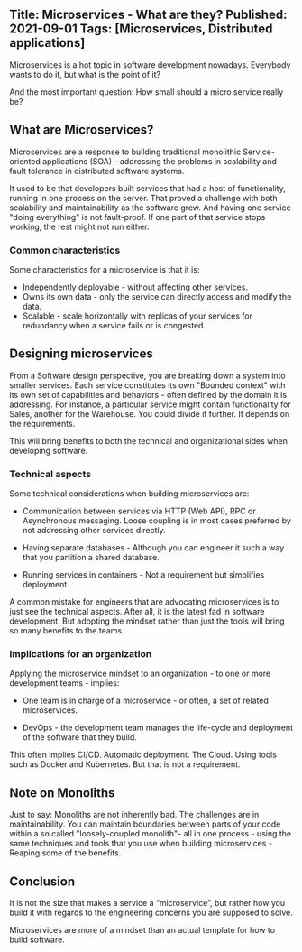 Title: Microservices - What are they?
Published: 2021-09-01
Tags: [Microservices, Distributed applications] 
---

Microservices is a hot topic in software development nowadays. Everybody wants to do it, but what is the point of it? 

And the most important question: How small should a micro service really be?

## What are Microservices?

Microservices are a response to building traditional monolithic Service-oriented applications (SOA) - addressing the problems in scalability and fault tolerance in distributed software systems.

It used to be that developers built services that had a host of functionality, running in one process on the server. That proved a challenge with both scalability and maintainability as the software grew. And having one service "doing everything" is not fault-proof. If one part of that service stops working, the rest might not run either.

### Common characteristics

Some characteristics for a microservice is that it is:

* Independently deployable - without affecting other services.
* Owns its own data - only the service can directly access and modify the data.
* Scalable - scale horizontally with replicas of your services for redundancy when a service fails or is congested.

## Designing microservices

From a Software design perspective, you are breaking down a system into smaller services. Each service constitutes its own "Bounded context" with its own set of capabilities and behaviors - often defined by the domain it is addressing. For instance, a particular service might contain functionality for Sales, another for the Warehouse. You could divide it further. It depends on the requirements.

This will bring benefits to both the technical and organizational sides when developing software.

### Technical aspects

Some technical considerations when building microservices are:

* Communication between services via HTTP (Web API), RPC or Asynchronous messaging. Loose coupling is in most cases preferred by not addressing other services directly.

* Having separate databases - Although you can engineer it such a way that you partition a shared database.

* Running services in containers - Not a requirement but simplifies deployment.

A common mistake for engineers that are advocating microservices is to just see the technical aspects. After all, it is the latest fad in software development. But adopting the mindset rather than just the tools will bring so many benefits to the teams.

### Implications for an organization

Applying the microservice mindset to an organization - to one or more development teams - implies:

* One team is in charge of a microservice - or often, a set of related microservices.

* DevOps - the development team manages the life-cycle and deployment of the software that they build. 

This often implies CI/CD. Automatic deployment. The Cloud. Using tools such as Docker and Kubernetes. But that is not a requirement.

## Note on Monoliths

Just to say: Monoliths are not inherently bad. The challenges are in maintainability. You can maintain boundaries between parts of your code within a so called "loosely-coupled monolith"- all in one process - using the same techniques and tools that you use when building microservices - Reaping some of the benefits.

## Conclusion

It is not the size that makes a service a “microservice”, but rather how you build it with regards to the engineering concerns you are supposed to solve. 

Microservices are more of a mindset than an actual template for how to build software.

